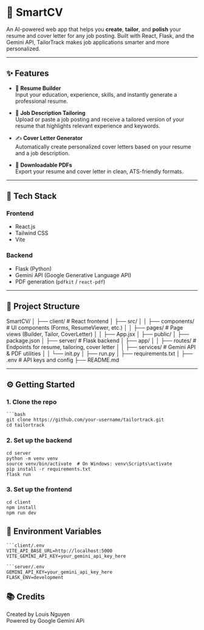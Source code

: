 # 🧠 SmartCV

An AI-powered web app that helps you **create**, **tailor**, and **polish** your resume and cover letter for any job posting. Built with React, Flask, and the Gemini API, TailorTrack makes job applications smarter and more personalized.

---

## ✨ Features

- 📝 **Resume Builder**  
  Input your education, experience, skills, and instantly generate a professional resume.

- 🎯 **Job Description Tailoring**  
  Upload or paste a job posting and receive a tailored version of your resume that highlights relevant experience and keywords.

- ✍️ **Cover Letter Generator**  
  Automatically create personalized cover letters based on your resume and a job description.

- 📄 **Downloadable PDFs**  
  Export your resume and cover letter in clean, ATS-friendly formats.

---

## 🚀 Tech Stack

### Frontend
- React.js
- Tailwind CSS
- Vite

### Backend
- Flask (Python)
- Gemini API (Google Generative Language API)
- PDF generation (`pdfkit` / `react-pdf`)

---

## 📂 Project Structure
SmartCV/
│
├── client/ # React frontend
│ ├── src/
│ │ ├── components/ # UI components (Forms, ResumeViewer, etc.)
│ │ ├── pages/ # Page views (Builder, Tailor, CoverLetter)
│ │ ├── App.jsx
│ ├── public/
│ ├── package.json
│
├── server/ # Flask backend
│ ├── app/
│ │ ├── routes/ # Endpoints for resume, tailoring, cover letter
│ │ ├── services/ # Gemini API & PDF utilities
│ │ └── init.py
│ ├── run.py
│ ├── requirements.txt
│
├── .env # API keys and config
├── README.md


---

## ⚙️ Getting Started

### 1. Clone the repo
    ```bash
    git clone https://github.com/your-username/tailortrack.git
    cd tailortrack

### 2. Set up the backend
    cd server
    python -m venv venv
    source venv/bin/activate  # On Windows: venv\Scripts\activate
    pip install -r requirements.txt
    flask run

### 3. Set up the frontend
    cd client
    npm install
    npm run dev

## 🔑 Environment Variables
    ```client/.env
    VITE_API_BASE_URL=http://localhost:5000
    VITE_GEMINI_API_KEY=your_gemini_api_key_here

    ```server/.env
    GEMINI_API_KEY=your_gemini_api_key_here
    FLASK_ENV=development

## 📚 Credits
Created by Louis Nguyen  
Powered by Google Gemini APi
